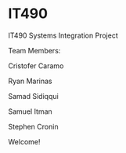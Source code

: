 # IT490
IT490 Systems Integration Project

Team Members:

Cristofer Caramo

Ryan Marinas

Samad Sidiqqui

Samuel Itman

Stephen Cronin

Welcome!

